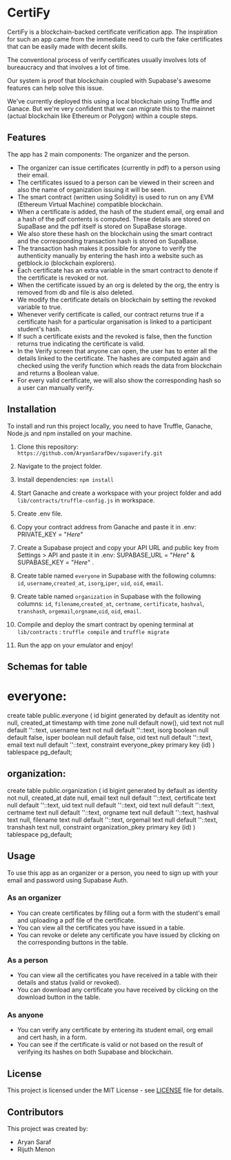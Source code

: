 # CertiFy

CertiFy is a blockchain-backed certificate verification app. The inspiration for such an app came from the immediate need to curb the fake certificates that can be easily made with decent skills.

The conventional process of verify certificates usually involves lots of bureaucracy and that involves a lot of time.

Our system is proof that blockchain coupled with Supabase's awesome features can help solve this issue.

We've currently deployed this using a local blockchain using Truffle and Ganace. But we're very confident that we can migrate this to the mainnet (actual blockchain like Ethereum or Polygon) within a couple steps.

## Features

The app has 2 main components: The organizer and the person.

- The organizer can issue certificates (currently in pdf) to a person using their email.
- The certificates issued to a person can be viewed in their screen and also the name of organization issuing it will be seen.
- The smart contract (written using Solidity) is used to run on any EVM (Ethereum Virtual Machine) compatible blockchain.
- When a certificate is added, the hash of the student email, org email and a hash of the pdf contents is computed. These details are stored on SupaBase and the pdf itself is stored on SupaBase storage.
- We also store these hash on the blockchain using the smart contract and the corresponding transaction hash is stored on SupaBase.
- The transaction hash makes it possible for anyone to verify the authenticity manually by entering the hash into a website such as getblock.io (blockchain explorers).
- Each certificate has an extra variable in the smart contract to denote if the certificate is revoked or not.
- When the certificate issued by an org is deleted by the org, the entry is removed from db and file is also deleted.
- We modify the certificate details on blockchain by setting the revoked variable to true.
- Whenever verify certificate is called, our contract returns true if a certificate hash for a particular organisation is linked to a participant student's hash.
- If such a certificate exists and the revoked is false, then the function returns true indicating the certificate is valid.
- In the Verify screen that anyone can open, the user has to enter all the details linked to the certificate. The hashes are computed again and checked using the verify function which reads the data from blockchain and returns a Boolean value.
- For every valid certificate, we will also show the corresponding hash so a user can manually verify.

## Installation

To install and run this project locally, you need to have Truffle, Ganache, Node.js and npm installed on your machine.

1. Clone this repository: `https://github.com/AryanSarafDev/supaverify.git`
2. Navigate to the project folder.
3. Install dependencies: `npm install`
4. Start Ganache and create a workspace with your project folder and add `lib/contracts/truffle-config.js` in workspace.
5. Create .env file.
6. Copy your contract address from Ganache and paste it in .env: PRIVATE_KEY = "*Here*"
7. Create a Supabase project and copy your API URL and public key from Settings > API and paste it in .env: SUPABASE_URL = "*Here*" & SUPABASE_KEY = "*Here*" .

8. Create table named `everyone` in Supabase with the following columns: `id`, `username`,`created_at`, `isorg`,`iper`, `uid`, `oid`, `email`.
9. Create table named `organization` in Supabase with the following columns: `id`, `filename`,`created_at`, `certname`, `certificate`, `hashval`, `transhash`, `orgemail`,`orgname`,`uid`, `oid`, `email`.
10. Compile and deploy the smart contract by opening terminal at `lib/contracts` : `truffle compile` and `truffle migrate`
11. Run the app on your emulator and enjoy!
## Schemas for table
# everyone:

create table
public.everyone (
id bigint generated by default as identity not null,
created_at timestamp with time zone null default now(),
uid text not null default ''::text,
username text not null default ''::text,
isorg boolean null default false,
isper boolean null default false,
oid text null default ''::text,
email text null default ''::text,
constraint everyone_pkey primary key (id)
) tablespace pg_default;

## organization:
create table
public.organization (
id bigint generated by default as identity not null,
created_at date null,
email text null default ''::text,
certificate text null default ''::text,
uid text null default ''::text,
oid text null default ''::text,
certname text null default ''::text,
orgname text null default ''::text,
hashval text null,
filename text null default ''::text,
orgemail text null default ''::text,
transhash text null,
constraint organization_pkey primary key (id)
) tablespace pg_default;


## Usage

To use this app as an organizer or a person, you need to sign up with your email and password using Supabase Auth.

### As an organizer

- You can create certificates by filling out a form with the student's email and uploading a pdf file of the certificate.
- You can view all the certificates you have issued in a table.
- You can revoke or delete any certificate you have issued by clicking on the corresponding buttons in the table.

### As a person

- You can view all the certificates you have received in a table with their details and status (valid or revoked).
- You can download any certificate you have received by clicking on the download button in the table.

### As anyone

- You can verify any certificate by entering its student email, org email and cert hash, in a form.
- You can see if the certificate is valid or not based on the result of verifying its hashes on both Supabase and blockchain.

## License

This project is licensed under the MIT License - see [LICENSE](LICENSE) file for details.

## Contributors

This project was created by:
- Aryan Saraf
- Rijuth Menon
